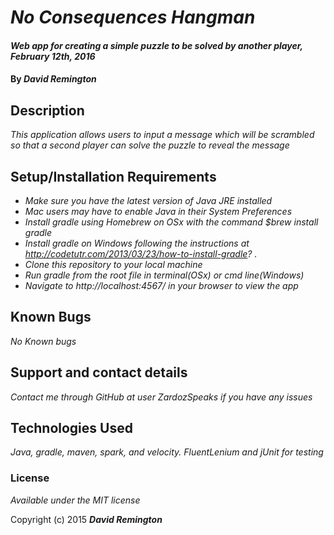 # _No Consequences Hangman_

#### _Web app for creating a simple puzzle to be solved by another player, February 12th, 2016_

#### By _**David Remington**_

## Description

_This application allows users to input a message which will be scrambled so that a second player can solve the puzzle to reveal the message_

## Setup/Installation Requirements

* _Make sure you have the latest version of Java JRE installed_
* _Mac users may have to enable Java in their System Preferences_
* _Install gradle using Homebrew on OSx with the command $brew install gradle_
* _Install gradle on Windows following the instructions at http://codetutr.com/2013/03/23/how-to-install-gradle? ._
* _Clone this repository to your local machine_
* _Run gradle from the root file in terminal(OSx) or cmd line(Windows)_
* _Navigate to http://localhost:4567/ in your browser to view the app_

## Known Bugs

_No Known bugs_

## Support and contact details

_Contact me through GitHub at user ZardozSpeaks if you have any issues_

## Technologies Used

_Java, gradle, maven, spark, and velocity. FluentLenium and jUnit for testing_

### License

*Available under the MIT license*

Copyright (c) 2015 **_David Remington_**
